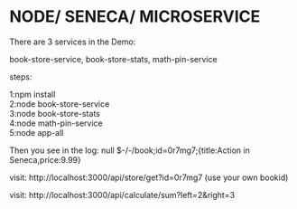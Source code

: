 # NODE/ SENECA/ MICROSERVICE

There are 3 services in the Demo:  

book-store-service, book-store-stats, math-pin-service

steps:

1:npm install  
2:node book-store-service  
3:node book-store-stats  
4:node math-pin-service  
5:node app-all  

Then you see in the log: null $-/-/book;id=0r7mg7;{title:Action in Seneca,price:9.99}

visit:  http://localhost:3000/api/store/get?id=0r7mg7 (use your own bookid)

visit:  http://localhost:3000/api/calculate/sum?left=2&right=3

